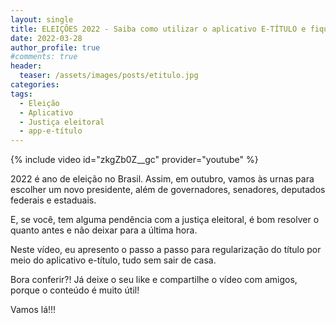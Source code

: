 ```yaml
---
layout: single
title: ELEIÇÕES 2022 - Saiba como utilizar o aplicativo E-TÍTULO e fique em dia com a justiça eleitoral
date: 2022-03-28
author_profile: true
#comments: true
header:
  teaser: /assets/images/posts/etitulo.jpg
categories:
tags:
  - Eleição
  - Aplicativo
  - Justiça eleitoral
  - app-e-título
---
```


{% include video id="zkgZb0Z__gc" provider="youtube" %}

2022 é ano de eleição no Brasil. Assim, em outubro, vamos às urnas para escolher um novo presidente, além de governadores, senadores, deputados federais e estaduais. 

E, se você, tem alguma pendência com a justiça eleitoral, é bom resolver o quanto antes e não deixar para a última hora.

Neste vídeo, eu apresento o passo a passo para regularização do título por meio do aplicativo e-título, tudo sem sair de casa.

Bora conferir?! Já deixe o seu like e compartilhe o vídeo com amigos, porque o conteúdo é muito útil!

Vamos lá!!!
